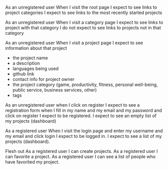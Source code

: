 As an unregistered user
When I visit the root page
I expect to see links to project categories
I expect to see links to the most recently started projects

As an unregistered user
When I visit a category page
I expect to see links to project with that category
I do not expect to see links to projects not in that category

As an unregistered user
When I visit a project page
I expect to see information about that project
- the project name
- a description
- languages being used
- github link
- contact info for project owner
- the project category (game, productivity, fitness, personal well-being, public service, business services, other)
- tags

As an unregistered user
when I click on register
I expect to see a registration form
when I fill in my name
and my email
and my password
and click on register
I expect to be registered.
I expect to see an empty list of my projects (dashboard)

As a registered user
When I visit the login page
and enter my username
and my email
and click login
I expect to be logged in.
I expect to see a list of my projects (dashboard).

Flesh out
As a registered user I can create projects.
As a registered user I can favorite a project.
As a registered user I can see a list of people who have favorited my project.
